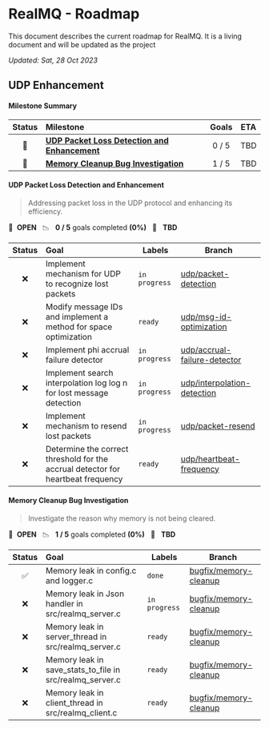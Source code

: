 # RealMQ - Roadmap

This document describes the current roadmap for RealMQ. It is a living document and will be updated as the project

*Updated: Sat, 28 Oct 2023*

## UDP Enhancement

#### Milestone Summary

| Status | Milestone                                                                                   | Goals | ETA |
|:------:|:--------------------------------------------------------------------------------------------|:-----:|:---:|
|   🚀   | **[UDP Packet Loss Detection and Enhancement](#udp-packet-loss-detection-and-enhancement)** | 0 / 5 | TBD |
|   🚀   | **[Memory Cleanup Bug Investigation](#memory-cleanup-bug-investigation)**                   | 1 / 5 | TBD |

#### UDP Packet Loss Detection and Enhancement

> Addressing packet loss in the UDP protocol and enhancing its efficiency.

🚀 &nbsp;**OPEN** &nbsp;&nbsp;📉 &nbsp;&nbsp;**0 / 5** goals completed **(0%)** &nbsp;&nbsp;📅 &nbsp;&nbsp;**TBD**

| Status | Goal                                                                             | Labels        | Branch                                     |
|:------:|:---------------------------------------------------------------------------------|---------------|--------------------------------------------|
|   ❌    | Implement mechanism for UDP to recognize lost packets                            | `in progress` | <a href=#>udp/packet-detection</a>         |
|   ❌    | Modify message IDs and implement a method for space optimization                 | `ready`       | <a href=#>udp/msg-id-optimization</a>      |
|   ❌    | Implement phi accrual failure detector                                           | `in progress` | <a href=#>udp/accrual-failure-detector</a> |
|   ❌    | Implement search interpolation log log n for lost message detection              | `in progress` | <a href=#>udp/interpolation-detection</a>  |
|   ❌    | Implement mechanism to resend lost packets                                       | `in progress` | <a href=#>udp/packet-resend</a>            |
|   ❌    | Determine the correct threshold for the accrual detector for heartbeat frequency | `ready`       | <a href=#>udp/heartbeat-frequency</a>      |

#### Memory Cleanup Bug Investigation

> Investigate the reason why memory is not being cleared.

🚀 &nbsp;**OPEN** &nbsp;&nbsp;📉 &nbsp;&nbsp;**1 / 5** goals completed **(0%)** &nbsp;&nbsp;📅 &nbsp;&nbsp;**TBD**

| Status | Goal                                                     | Labels        | Branch                              |
|:------:|:---------------------------------------------------------|---------------|-------------------------------------|
|   ✅    | Memory leak in config.c and logger.c                     | `done`        | <a href=#>bugfix/memory-cleanup</a> |
|   ❌    | Memory leak in Json handler in src/realmq_server.c       | `in progress` | <a href=#>bugfix/memory-cleanup</a> |
|   ❌    | Memory leak in server_thread in src/realmq_server.c      | `ready`       | <a href=#>bugfix/memory-cleanup</a> |
|   ❌    | Memory leak in save_stats_to_file in src/realmq_server.c | `ready`       | <a href=#>bugfix/memory-cleanup</a> |
|   ❌    | Memory leak in client_thread in src/realmq_client.c      | `ready`       | <a href=#>bugfix/memory-cleanup</a> |

